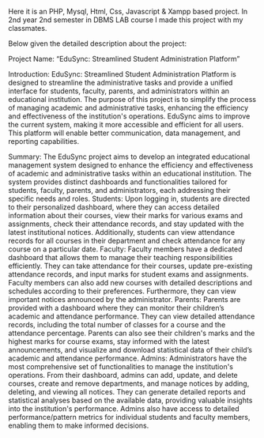 Here it is an PHP, Mysql, Html, Css, Javascript & Xampp based project. In 2nd year 2nd semester in DBMS LAB course I made this project with my classmates. 

Below given the detailed description about the project:

Project Name: “EduSync: Streamlined Student Administration Platform”

Introduction:
EduSync: Streamlined Student Administration Platform is designed to streamline the administrative tasks and provide a unified interface for students, faculty, parents, and administrators within an educational institution. The purpose of this project is to simplify the process of managing academic and administrative tasks, enhancing the efficiency and effectiveness of the institution's operations. EduSync aims to improve the current system, making it more accessible and efficient for all users. This platform will enable better communication, data management, and reporting capabilities.

Summary:
The EduSync project aims to develop an integrated educational management system designed to enhance the efficiency and effectiveness of academic and administrative tasks within an educational institution. The system provides distinct dashboards and functionalities tailored for students, faculty, parents, and administrators, each addressing their specific needs and roles.
Students: Upon logging in, students are directed to their personalized dashboard, where they can access detailed information about their courses, view their marks for various exams and assignments, check their attendance records, and stay updated with the latest institutional notices. Additionally, students can view attendance records for all courses in their department and check attendance for any course on a particular date.
Faculty: Faculty members have a dedicated dashboard that allows them to manage their teaching responsibilities efficiently. They can take attendance for their courses, update pre-existing attendance records, and input marks for student exams and assignments. Faculty members can also add new courses with detailed descriptions and schedules according to their preferences. Furthermore, they can view important notices announced by the administrator.
Parents: Parents are provided with a dashboard where they can monitor their children’s academic and attendance performance. They can view detailed attendance records, including the total number of classes for a course and the attendance percentage. Parents can also see their children's marks and the highest marks for course exams, stay informed with the latest announcements, and visualize and download statistical data of their child’s academic and attendance performance.
Admins: Administrators have the most comprehensive set of functionalities to manage the institution's operations. From their dashboard, admins can add, update, and delete courses, create and remove departments, and manage notices by adding, deleting, and viewing all notices. They can generate detailed reports and statistical analyses based on the available data, providing valuable insights into the institution's performance. Admins also have access to detailed performance/pattern metrics for individual students and faculty members, enabling them to make informed decisions.

